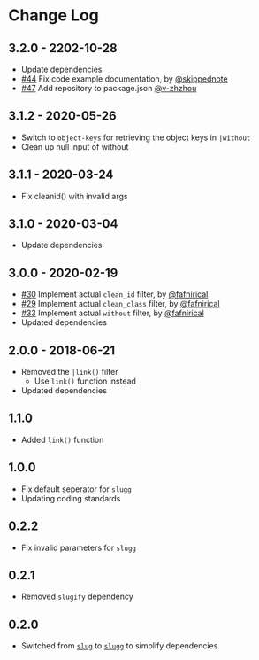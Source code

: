 # Change Log

## 3.2.0 - 2202-10-28

- Update dependencies
- [#44](https://github.com/kalamuna/twig-drupal-filters/pull/44) Fix code example documentation, by [@skippednote](https://github.com/skippednote)
- [#47](https://github.com/kalamuna/twig-drupal-filters/pull/47) Add repository to package.json [@v-zhzhou](https://github.com/v-zhzhou)

## 3.1.2 - 2020-05-26

- Switch to `object-keys` for retrieving the object keys in `|without`
- Clean up null input of without

## 3.1.1 - 2020-03-24

- Fix cleanid() with invalid args

## 3.1.0 - 2020-03-04

- Update dependencies

## 3.0.0 - 2020-02-19

- [#30](https://github.com/kalamuna/twig-drupal-filters/pull/30) Implement actual `clean_id` filter, by [@fafnirical](https://github.com/fafnirical)
- [#29](https://github.com/kalamuna/twig-drupal-filters/pull/29) Implement actual `clean_class` filter, by [@fafnirical](https://github.com/fafnirical)
- [#33](https://github.com/kalamuna/twig-drupal-filters/pull/33) Implement actual `without` filter, by [@fafnirical](https://github.com/fafnirical)
- Updated dependencies

## 2.0.0 - 2018-06-21

- Removed the `|link()` filter
  - Use `link()` function instead
- Updated dependencies

## 1.1.0

- Added `link()` function

## 1.0.0

- Fix default seperator for `slugg`
- Updating coding standards

## 0.2.2

- Fix invalid parameters for `slugg`

## 0.2.1

- Removed `slugify` dependency

## 0.2.0

- Switched from [`slug`](http://npm.im/slug) to [`slugg`](http://npm.im/slugg) to simplify dependencies
